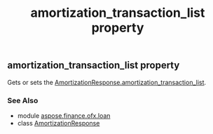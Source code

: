 ﻿---
title: amortization_transaction_list property
second_title: Aspose.Finance for Python via .NET API References
description: 
type: docs
weight: 30
url: /python-net/aspose.finance.ofx.loan/amortizationresponse/amortization_transaction_list/
is_root: false
---

## amortization_transaction_list property


Gets or sets the [AmortizationResponse.amortization_transaction_list](/finance/python-net/aspose.finance.ofx.loan/amortizationresponse#amortization_transaction_list).

### See Also
* module [aspose.finance.ofx.loan](../../)
* class [AmortizationResponse](/finance/python-net/aspose.finance.ofx.loan/amortizationresponse)
